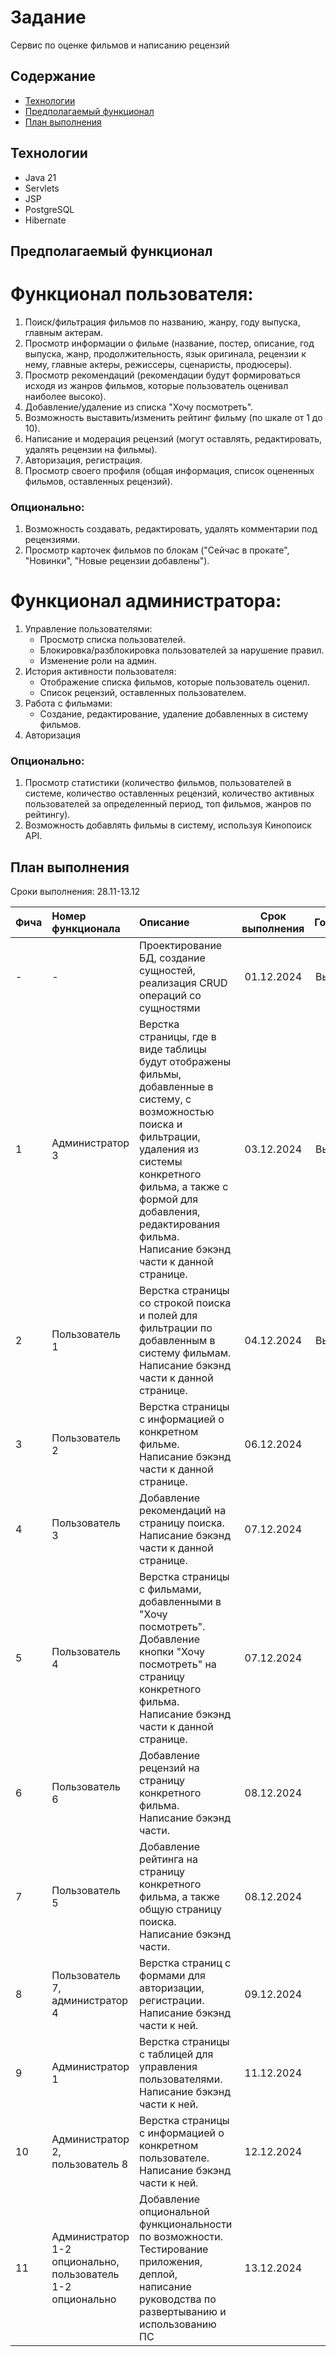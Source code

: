 # Задание
Сервис по оценке фильмов и написанию рецензий 
## Содержание
- [Технологии](#технологии)
- [Предполагаемый функционал](#предполагаемый-функционал)
- [План выполнения](#план-выполнения)

## Технологии
- Java 21
- Servlets
- JSP 
- PostgreSQL
- Hibernate

## Предполагаемый функционал

# Функционал пользователя:
1. Поиск/фильтрация фильмов по названию, жанру, году выпуска, главным актерам.
2. Просмотр информации о фильме (название, постер, описание, год выпуска, жанр, продолжительность, язык оригинала, рецензии к нему, главные актеры, режиссеры, сценаристы, продюсеры). 
3. Просмотр рекомендаций (рекомендации будут формироваться исходя из жанров фильмов, которые пользователь оценивал наиболее высоко).
4. Добавление/удаление из списка "Хочу посмотреть". 
5. Возможность выставить/изменить рейтинг фильму (по шкале от 1 до 10). 
6. Написание и модерация рецензий (могут оставлять, редактировать, удалять рецензии на фильмы).
7. Авторизация, регистрация.
8. Просмотр своего профиля (общая информация, список оцененных фильмов, оставленных рецензий).

### Опционально:
1. Возможность создавать, редактировать, удалять комментарии под рецензиями. 
2. Просмотр карточек фильмов по блокам ("Сейчас в прокате", "Новинки", "Новые рецензии добавлены").

# Функционал администратора:
1. Управление пользователями:
   - Просмотр списка пользователей.
   - Блокировка/разблокировка пользователей за нарушение правил.
   - Изменение роли на админ.
2. История активности пользователя:
   - Отображение списка фильмов, которые пользователь оценил.
   - Список рецензий, оставленных пользователем.
3. Работа с фильмами:
   - Создание, редактирование, удаление добавленных в систему фильмов.
4. Авторизация

### Опционально:
1. Просмотр статистики (количество фильмов, пользователей в системе, количество оставленных рецензий, количество активных пользователей за определенный период, топ фильмов, жанров по рейтингу).
2. Возможность добавлять фильмы в систему, используя Кинопоиск API.

## План выполнения
Сроки выполнения: 28.11-13.12

| Фича | Номер функционала                                           | Описание                                                                                                                                                                                                                                                           | Срок выполнения | Готовность |
|:-----|:------------------------------------------------------------|:-------------------------------------------------------------------------------------------------------------------------------------------------------------------------------------------------------------------------------------------------------------------|:---------------:|:----------:|
| -    | -                                                           | Проектирование БД, создание сущностей, реализация CRUD операций со сущностями                                                                                                                                                                                      |   01.12.2024    | Выполнено  |
| 1    | Администратор 3                                             | Верстка страницы, где в виде таблицы будут отображены фильмы, добавленные в систему, с возможностью поиска и фильтрации, удаления из системы конкретного фильма, а также с формой для добавления, редактирования фильма. Написание бэкэнд части к данной странице. |   03.12.2024    | Выполнено  |
| 2    | Пользователь 1                                              | Верстка страницы со строкой поиска и полей для фильтрации по добавленным в систему фильмам. Написание бэкэнд части к данной странице.                                                                                                                              |   04.12.2024    | Выполнено  |
| 3    | Пользователь 2                                              | Верстка страницы с информацией о конкретном фильме. Написание бэкэнд части к данной странице.                                                                                                                                                                      |   06.12.2024    |     -      |
| 4    | Пользователь 3                                              | Добавление рекомендаций на страницу поиска. Написание бэкэнд части к данной странице.                                                                                                                                                                              |   07.12.2024    |     -      |
| 5    | Пользователь 4                                              | Верстка страницы с фильмами, добавленными в "Хочу посмотреть". Добавление кнопки "Хочу посмотреть" на страницу конкретного фильма. Написание бэкэнд части к данной странице.                                                                                       |   07.12.2024    |     -      |
| 6    | Пользователь 6                                              | Добавление рецензий на страницу конкретного фильма. Написание бэкэнд части.                                                                                                                                                                                        |   08.12.2024    |     -      |
| 7    | Пользователь 5                                              | Добавление рейтинга на страницу конкретного фильма, а также общую страницу поиска. Написание бэкэнд части.                                                                                                                                                         |   08.12.2024    |     -      |
| 8    | Пользователь 7, администратор 4                             | Верстка страниц с формами для авторизации, регистрации. Написание бэкэнд части к ней.                                                                                                                                                                              |   09.12.2024    |     -      |
| 9    | Администратор 1                                             | Верстка страницы с таблицей для управления пользователями. Написание бэкэнд части к ней.                                                                                                                                                                           |   11.12.2024    |     -      |
| 10   | Администратор 2, пользователь 8                             | Верстка страницы с информацией о конкретном пользователе. Написание бэкэнд части к ней.                                                                                                                                                                            |   12.12.2024    |     -      |
| 11   | Администратор 1-2 опционально, пользователь 1-2 опционально | Добавление опциональной функциональности по возможности. Тестирование приложения, деплой, написание руководства по развертыванию и использованию ПС                                                                                                                |   13.12.2024    |     -      |